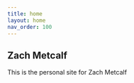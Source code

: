 ```yaml
---
title: home
layout: home
nav_order: 100
---
```


## Zach Metcalf

This is the personal site for Zach Metcalf
